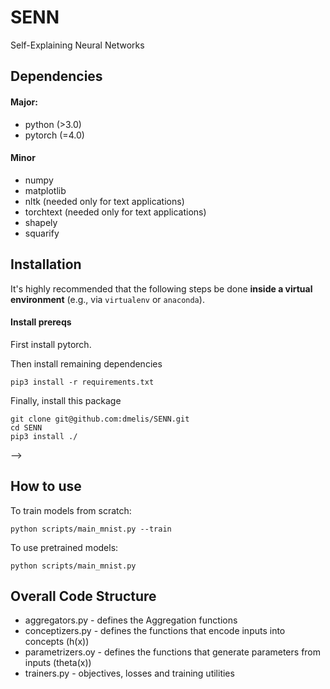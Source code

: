 # SENN
Self-Explaining Neural Networks

## Dependencies

#### Major:
* python (>3.0)
* pytorch (=4.0)


#### Minor
* numpy
* matplotlib
* nltk (needed only for text applications)
* torchtext (needed only for text applications)
* shapely
* squarify

## Installation

It's highly recommended that the following steps be done **inside a virtual environment** (e.g., via `virtualenv` or `anaconda`).


#### Install prereqs

First install pytorch.
<!-- Installing Pytorch. Find approriate version download link [here](https://pytorch.org/) e.g.:

```
pip3 install http://download.pytorch.org/whl/cpu/torch-0.4.1-cp36-cp36m-linux_x86_64.whl  # For CPU
# pip3 install https://download.pytorch.org/whl/cu90/torch-0.4.1-cp36-cp36m-linux_x86_64.whl # For GPU - CUDA 9.0 in python 3.6
# pip3 install https://download.pytorch.org/whl/cu91/torch-0.4.0-cp36-cp36m-linux_x86_64.whl # For GPU - CUDA 9.1 in python 3.6
# etc.....
pip3 install torchvision
``` -->
Then install remaining dependencies
```
pip3 install -r requirements.txt
```
Finally, install this package
```
git clone git@github.com:dmelis/SENN.git
cd SENN
pip3 install ./
```

<!-- ## Data preparation:

Invoke the makefile with the desired dataset as argument (options currently supported: [`ets`, `hasy`,`leafsnap`]), e.g.:

```
make hasy

```

Or generate all of them with `make all`.

NOTE: Since the ETS data is from LDC (and thus not public), I hid it under a password in my website. Ask me and I'll provide it directly. After executing `make ets` you'll be prompted for this password.

<!-- ```
  python setup.py install
``` --> -->

## How to use

To train models from scratch:
```
python scripts/main_mnist.py --train
```
<!-- ```
python -m scripts.main_mnist --train-classif --train-meta
``` -->

To use pretrained models:
```
python scripts/main_mnist.py
```


## Overall Code Structure


* aggregators.py - defines the Aggregation functions
* conceptizers.py - defines the functions that encode inputs into concepts (h(x))
* parametrizers.oy - defines the functions that generate parameters from inputs (theta(x))
* trainers.py - objectives, losses and training utilities
